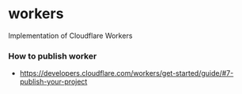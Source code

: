 # workers

Implementation of Cloudflare Workers


### How to publish worker

- https://developers.cloudflare.com/workers/get-started/guide/#7-publish-your-project
